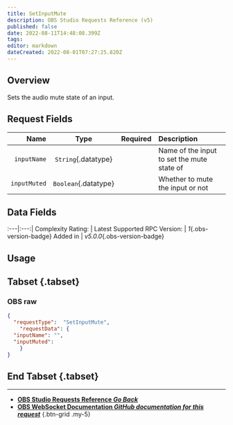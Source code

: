 ```yaml
---
title: SetInputMute
description: OBS Studio Requests Reference (v5)
published: false
date: 2022-08-11T14:48:08.399Z
tags: 
editor: markdown
dateCreated: 2022-08-01T07:27:25.820Z
---
```


## Overview
Sets the audio mute state of an input.

## Request Fields
Name | Type | Required| Description |
----:|:----:|:-------:|:------------|
`inputName` | `String`{.datatype} | <i class="mdi mdi-check-bold"></i> | Name of the input to set the mute state of
`inputMuted` | `Boolean`{.datatype} | <i class="mdi mdi-check-bold"></i> | Whether to mute the input or not

## Data Fields
:---|:---:|
Complexity Rating: | <span class="stars stars--2"></span>
Latest Supported RPC Version: | *1*{.obs-version-badge}
Added in | *v5.0.0*{.obs-version-badge}

## Usage
## Tabset {.tabset}
### OBS raw
```json
{
  "requestType":  "SetInputMute",
	"requestData": {	
  "inputName": "",
  "inputMuted": 
	}
}
```
## End Tabset {.tabset}

---

- [<i class="mdi mdi-chevron-left"></i>**OBS Studio Requests Reference *Go Back***](/en/Broadcasters/OBS/Requests)
- [<i class="mdi mdi-github"></i> **OBS WebSocket Documentation *GitHub documentation for this request***](https://github.com/obsproject/obs-websocket/blob/master/docs/generated/protocol.md#setinputmute)
{.btn-grid .my-5}